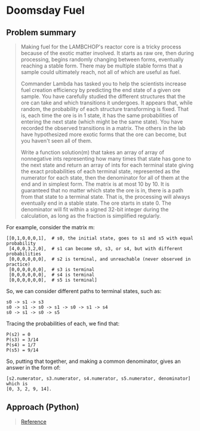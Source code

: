 # Doomsday Fuel

## Problem summary

> Making fuel for the LAMBCHOP's reactor core is a tricky process because of the exotic matter involved. It starts as raw ore, then during processing, begins randomly changing between forms, eventually reaching a stable form. There may be multiple stable forms that a sample could ultimately reach, not all of which are useful as fuel. 
>
> Commander Lambda has tasked you to help the scientists increase fuel creation efficiency by predicting the end state of a given ore sample. You have carefully studied the different structures that the ore can take and which transitions it undergoes. It appears that, while random, the probability of each structure transforming is fixed. That is, each time the ore is in 1 state, it has the same probabilities of entering the next state (which might be the same state).  You have recorded the observed transitions in a matrix. The others in the lab have hypothesized more exotic forms that the ore can become, but you haven't seen all of them.
> 
> Write a function solution(m) that takes an array of array of nonnegative ints representing how many times that state has gone to the next state and return an array of ints for each terminal state giving the exact probabilities of each terminal state, represented as the numerator for each state, then the denominator for all of them at the end and in simplest form. The matrix is at most 10 by 10. It is guaranteed that no matter which state the ore is in, there is a path from that state to a terminal state. That is, the processing will always eventually end in a stable state. The ore starts in state 0. The denominator will fit within a signed 32-bit integer during the calculation, as long as the fraction is simplified regularly.
>
For example, consider the matrix m:
```
[[0,1,0,0,0,1],  # s0, the initial state, goes to s1 and s5 with equal probability
 [4,0,0,3,2,0],  # s1 can become s0, s3, or s4, but with different probabilities
 [0,0,0,0,0,0],  # s2 is terminal, and unreachable (never observed in practice)
 [0,0,0,0,0,0],  # s3 is terminal
 [0,0,0,0,0,0],  # s4 is terminal
 [0,0,0,0,0,0],  # s5 is terminal]
```
So, we can consider different paths to terminal states, such as:
```
s0 -> s1 -> s3
s0 -> s1 -> s0 -> s1 -> s0 -> s1 -> s4
s0 -> s1 -> s0 -> s5
```
Tracing the probabilities of each, we find that:
```
P(s2) = 0
P(s3) = 3/14
P(s4) = 1/7
P(s5) = 9/14
```
  
So, putting that together, and making a common denominator, gives an answer in the form of:
```
[s2.numerator, s3.numerator, s4.numerator, s5.numerator, denominator]
which is
[0, 3, 2, 9, 14].
```

## Approach (Python)
> [Reference](https://github.com/ivanseed/google-foobar-help/blob/a8ef2399af471744c1e423618bcd83fd3ce4d991/challenges/doomsday_fuel/doomsday_fuel.md)
